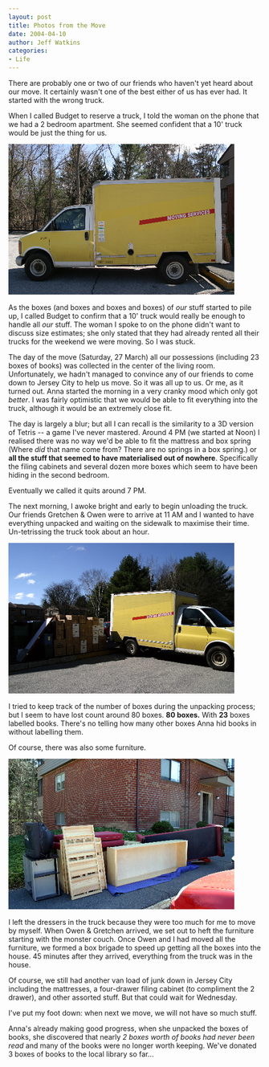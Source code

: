 ```yaml
---
layout: post
title: Photos from the Move
date: 2004-04-10
author: Jeff Watkins
categories:
- Life
---
```


There are probably one or two of our friends who haven't yet heard about our move. It certainly wasn't one of the best either of us has ever had. It started with the wrong truck.

When I called Budget to reserve a truck, I told the woman on the phone that we had a 2 bedroom apartment. She seemed confident that a 10' truck would be just the thing for us.

<div class="figure">
      <img class="photo" src="/photos/IMG_0694.jpg" alt="Our Truck" title="A 10' Budget Truck">
</div>

As the boxes (and boxes and boxes and boxes) of <i>our</i> stuff started to pile up, I called Budget to confirm that a 10' truck would really be enough to handle all <i>our</i> stuff. The woman I spoke to on the phone didn't want to discuss size estimates; she only stated that they had already rented all their trucks for the weekend we were moving. So I was stuck.

The day of the move (Saturday, 27 March) all our possessions (including 23 boxes of books) was collected in the center of the living room. Unfortunately, we hadn't managed to convince any of our friends to come down to Jersey City to help us move. So it was all up to us. Or me, as it turned out. Anna started the morning in a very cranky mood which only got <i>better</i>. I was fairly optimistic that we would be able to fit everything into the truck, although it would be an extremely close fit.

The day is largely a blur; but all I can recall is the similarity to a 3D version of Tetris -- a game I've never mastered. Around 4 PM (we started at Noon) I realised there was no way we'd be able to fit the mattress and box spring (Where <i>did</i> that name come from? There are no springs in a box spring.) or <b>all the stuff that seemed to have materialised out of nowhere</b>. Specifically the filing cabinets and several dozen more boxes which seem to have been hiding in the second bedroom.

Eventually we called it quits around 7 PM.

The next morning, I awoke bright and early to begin unloading the truck. Our friends Gretchen & Owen were to arrive at 11 AM and I wanted to have everything unpacked and waiting on the sidewalk to maximise their time. Un-tetrissing the truck took about an hour.

<div class="figure">
	<img class="photo" src="/photos/IMG_0695.jpg" alt="Truck and boxes" title="Our truck and most of the boxes">
</div>

I tried to keep track of the number of boxes during the unpacking process; but I seem to have lost count around 80 boxes. <b>80 boxes.</b> With <b>23</b> boxes labelled books. There's no telling how many other boxes Anna hid books in without labelling them.

Of course, there was also some furniture.

<div class="figure">
      <img class="photo" src="/photos/IMG_0697.jpg" alt="Some Furniture" title="Some of our furniture">
</div>

I left the dressers in the truck because they were too much for me to move by myself. When Owen & Gretchen arrived, we set out to heft the furniture starting with the monster couch. Once Owen and I had moved all the furniture, we formed a box brigade to speed up getting all the boxes into the house. 45 minutes after they arrived, everything from the truck was in the house.

Of course, we still had another van load of junk down in Jersey City including the mattresses, a four-drawer filing cabinet (to compliment the 2 drawer), and other assorted stuff. But that could wait for Wednesday.

I've put my foot down: when next we move, we will not have so much stuff.

Anna's already making good progress, when she unpacked the boxes of books, she discovered that nearly <i>2 boxes worth of books had never been read</i> and many of the books were no longer worth keeping. We've donated 3 boxes of books to the local library so far...